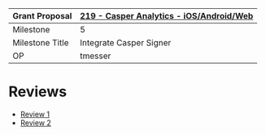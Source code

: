Grant Proposal | [219 - Casper Analytics - iOS/Android/Web](https://portal.devxdao.com/public-proposals/219)
------------ | -------------
Milestone | 5
Milestone Title | Integrate Casper Signer
OP | tmesser

# Reviews

* [Review 1](Review-1.md)
* [Review 2](Review-2.md)